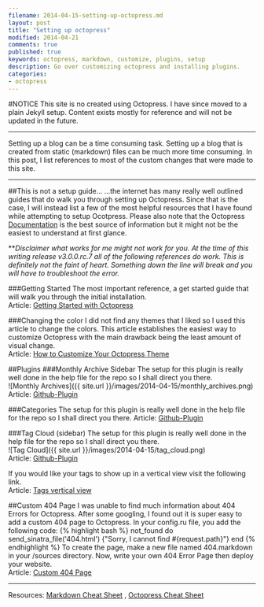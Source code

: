 ```yaml
---
filename: 2014-04-15-setting-up-octopress.md
layout: post
title: "Setting up octopress"
modified: 2014-04-21
comments: true
published: true
keywords: octopress, markdown, customize, plugins, setup
description: Go over customizing octopress and installing plugins.
categories: 
- octopress
---
```

#NOTICE
This site is no created using Octopress. I have since moved to a plain Jekyll setup. Content exists mostly for reference and will not be updated in the future.

---

Setting up a blog can be a time consuming task. Setting up a blog that is created from static (markdown) files can be much more time consuming. In this post, I list references to most of the custom changes that were made to this site.

---

##This is not a setup guide...
...the internet has many really well outlined guides that do walk you through setting up Octopress. Since that is the case, I will instead list a few of the most helpful resources that I have found while attempting to setup Ocotpress. Please also note that the Octopress [Documentation](http://octopress.org/docs/) is the best source of information but it might not be the easiest to understand at first glance. 

**_Disclaimer what works for me might not work for you. At the time of this writing release v3.0.0.rc.7 all of the following references do work. This is definitely not the faint of heart. Something down the line will break and you will have to troubleshoot the error._

###Getting Started
The most important reference, a get started guide that will walk you through the initial installation.  
Article: [Getting Started with Octopress](http://webdesign.tutsplus.com/tutorials/getting-started-with-octopress--webdesign-11442)

###Changing the color
I did not find any themes that I liked so I used this article to change the colors. This article establishes the easiest way to customize Octopress with the main drawback being the least amount of visual change.  
Article: [How to Customize Your Octopress Theme](http://aijazansari.com/2012/08/27/how-to-customize-octopress-theme/index.html)




##Plugins
###Monthly Archive Sidebar
The setup for this plugin is really well done in the help file for the repo so I shall direct you there.  
![Monthly Archives]({{ site.url }}/images/2014-04-15/monthly_archives.png)  
Article: [Github-Plugin](https://github.com/rcmdnk/monthly-archive)

###Categories
The setup for this plugin is really well done in the help file for the repo so I shall direct you there.
Article: [Github-Plugin](https://github.com/matthiasbeyer/jekyll_group_categories)

###Tag Cloud (sidebar)
The setup for this plugin is really well done in the help file for the repo so I shall direct you there.  
![Tag Cloud]({{ site.url }}/images/2014-04-15/tag_cloud.png)  
Article: [Github-Plugin](https://github.com/tokkonopapa/octopress-tagcloud)

If you would like your tags to show up in a vertical view visit the following link.  
Article: [Tags vertical view](http://www.narga.net/improve-octopress-advanced-tweaks-tips/)



##Custom 404 Page
I was unable to find much information about 404 Errors for Octopress. After some googling, I found out it is super easy to add a custom 404 page to Octopress. In your config.ru file, you add the following code:
{% highlight bash %}
not_found do
  send_sinatra_file('404.html') {"Sorry, I cannot find #{request.path}"}
end
{% endhighlight %}
To create the page, make a new file named 404.markdown in your /sources directory. Now, write your own 404 Error Page then deploy your website.  
Article: [Custom 404 Page](http://www.narga.net/improve-octopress-advanced-tweaks-tips/)

---

Resources:
[Markdown Cheat Sheet](http://warpedvisions.org/projects/markdown-cheat-sheet.md) , 
[Octopress Cheat Sheet](http://biancarelli.org/blog/2013/05/14/octopress-cheat-sheet)
